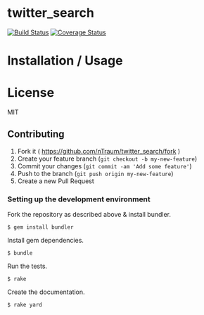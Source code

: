 # twitter_search
[![Build Status](https://travis-ci.org/nTraum/twitter_search.svg)](https://travis-ci.org/nTraum/twitter_search)
[![Coverage Status](https://coveralls.io/repos/nTraum/twitter_search/badge.png)](https://coveralls.io/r/nTraum/twitter_search)

# Installation / Usage

# License

MIT

## Contributing

1. Fork it ( https://github.com/nTraum/twitter_search/fork )
2. Create your feature branch (`git checkout -b my-new-feature`)
3. Commit your changes (`git commit -am 'Add some feature'`)
4. Push to the branch (`git push origin my-new-feature`)
5. Create a new Pull Request

### Setting up the development environment

Fork the repository as described above & install bundler.

    $ gem install bundler

Install gem dependencies.

    $ bundle

Run the tests.

    $ rake

Create the documentation.

    $ rake yard